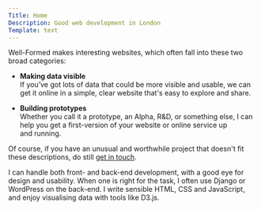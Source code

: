 ```yaml
---
Title: Home
Description: Good web development in London
Template: text
---
```


Well-Formed makes interesting websites, which often fall into these two broad&nbsp;categories:

* **Making data visible**  
  If you’ve got lots of data that could be more visible and usable, we can get it online in a simple, clear website that's easy to explore and&nbsp;share.

* **Building prototypes**  
  Whether you call it a prototype, an Alpha, R&D, or something else, I can help you get a first-version of your website or online service up and&nbsp;running.

Of course, if you have an unusual and worthwhile project that doesn't fit these descriptions, do still [get&nbsp;in&nbsp;touch](mailto:contact@well-formed.co.uk).

I can handle both front- and back-end development, with a good eye for design and usability. When one is right for the task, I often use Django or WordPress on the back-end. I write sensible HTML, CSS and JavaScript, and enjoy visualising data with tools like&nbsp;D3.js.

<!--
<div style="display:inline-block;width:100px;height:100px;background:#faed3e"></div>
<div style="display:inline-block;width:100px;height:100px;background:#000"></div>
<div style="display:inline-block;width:100px;height:100px;background:#03a1c6"></div>
<div style="display:inline-block;width:100px;height:100px;background:#d0d0d0"></div>
-->
